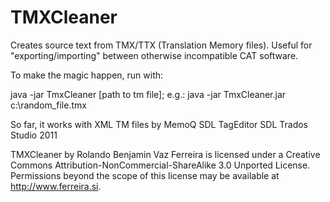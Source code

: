 TMXCleaner
==========

Creates source text from TMX/TTX (Translation Memory files). Useful for "exporting/importing" between otherwise incompatible CAT software.

To make the magic happen, run with:

java -jar TmxCleaner [path to tm file]; e.g.: java -jar TmxCleaner.jar c:\random_file.tmx


So far, it works with XML TM files by
MemoQ
SDL TagEditor
SDL Trados Studio 2011


TMXCleaner by Rolando Benjamin Vaz Ferreira is licensed under a Creative Commons Attribution-NonCommercial-ShareAlike 3.0 Unported License.
Permissions beyond the scope of this license may be available at http://www.ferreira.si.
